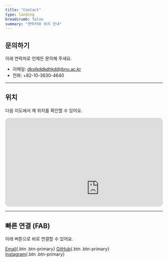 ```yaml
---
title: "Contact"
type: landing
breadcrumb: false
summary: "연락처와 위치 안내"
---
```


## 문의하기

아래 연락처로 언제든 문의해 주세요.

- 이메일: <dkstkddkdhkd@jbnu.ac.kr>
- 전화: +82-10-3630-4640

---

## 위치

다음 지도에서 제 위치를 확인할 수 있어요.

<div style="position:relative;padding-bottom:56.25%;height:0;overflow:hidden;border-radius:12px;">
  <iframe src="https://www.google.com/maps/embed?pb=!1m18!1m12!1m3!1d3234.1213201548776!2d127.13446309999999!3d35.8460286!2m3!1f0!2f0!3f0!3m2!1i1024!2i768!4f13.1!3m3!1m2!1s0x35702330dc920b9d%3A0x1d0d425396006646!2z7KCE67aB64yA7ZWZ6rWQIOqzteqzvOuMgO2VmSA37Zi46rSA!5e0!3m2!1sko!2skr!4v1760079980030!5m2!1sko!2skr" width="600" height="450" style="border:0;" allowfullscreen="" loading="lazy" referrerpolicy="no-referrer-when-downgrade"></iframe>
</div>

---

## 빠른 연결 (FAB)

아래 버튼으로 바로 연결할 수 있어요.

[Email](mailto:dkstkddkdhkd@jbnu.ac.kr){.btn .btn-primary}
[GitHub](https://github.com/ansangah){.btn .btn-primary}   
[Instagram](https://www.instagram.com/ahnneu_){.btn .btn-primary}   
